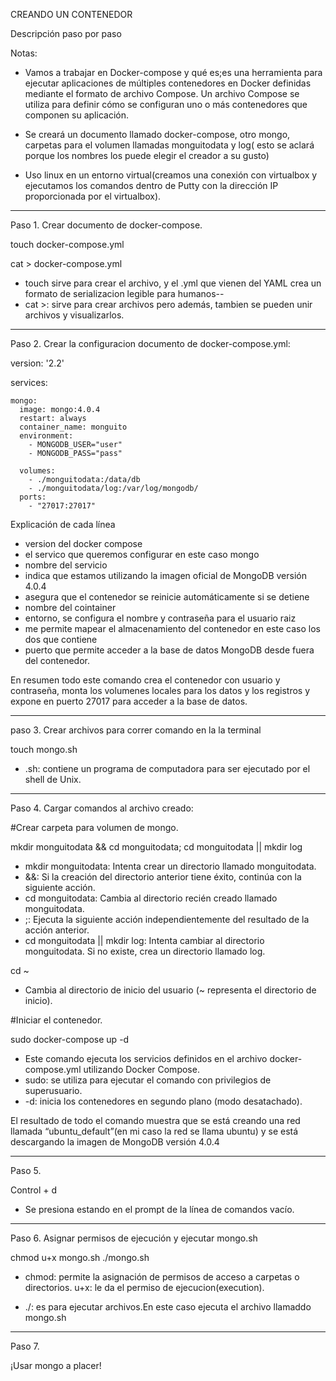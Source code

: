 CREANDO UN CONTENEDOR

Descripción paso por paso

Notas:
  - Vamos a trabajar en Docker-compose y qué es;es una herramienta para ejecutar aplicaciones de múltiples contenedores en Docker definidas mediante el formato de archivo Compose. Un archivo Compose se utiliza para definir cómo se configuran uno o más contenedores que componen su aplicación.

- Se creará un documento llamado docker-compose, otro mongo, carpetas para el volumen llamadas monguitodata y log( esto se aclará porque los nombres los puede elegir el creador a su gusto)

- Uso linux en un entorno virtual(creamos una conexión con virtualbox y ejecutamos los comandos dentro de Putty con la dirección IP proporcionada por el virtualbox).

-----------------------------------------------------------------------------------------------------------------------------------------
Paso 1. Crear documento de docker-compose.

touch docker-compose.yml

cat > docker-compose.yml 

- touch sirve para crear el archivo, y el .yml que vienen del YAML crea un formato de serializacion legible para humanos--
- cat >: sirve para crear archivos pero además, tambien se pueden unir archivos y visualizarlos.
  
-----------------------------------------------------------------------------------------------------------------------------------------
Paso 2. Crear la configuracion documento de docker-compose.yml:

  version: '2.2'
  
  services:
  
    mongo:
      image: mongo:4.0.4
      restart: always
      container_name: monguito
      environment:
        - MONGODB_USER="user"
        - MONGODB_PASS="pass"	
        
      volumes:
        - ./monguitodata:/data/db
        - ./monguitodata/log:/var/log/mongodb/
      ports:
        - "27017:27017"     
      
   Explicación de cada línea   
- version del docker compose
- el servico que queremos configurar en este caso mongo
- nombre del servicio
- indica que estamos utilizando la imagen oficial de MongoDB versión 4.0.4
- asegura que el contenedor se reinicie automáticamente si se detiene
- nombre del cointainer
- entorno, se configura el nombre y contraseña para el usuario raiz
- me permite mapear el almacenamiento del contenedor en este caso los dos que contiene
- puerto que permite acceder a la base de datos MongoDB desde fuera del contenedor.
  
En resumen todo este comando crea el contenedor con usuario y contraseña, monta los volumenes locales para los datos y los registros y expone en puerto 27017 para acceder a la base de datos.

----------------------------------------------------------------------------------------------------------------------
paso 3. Crear archivos para correr comando en la la terminal

touch mongo.sh 

- .sh: contiene un programa de computadora para ser ejecutado por el shell de Unix.

----------------------------------------------------------------------------------------------------------------------
Paso 4. Cargar comandos al archivo creado:

#Crear carpeta para volumen de mongo.

mkdir monguitodata && cd monguitodata; cd monguitodata || mkdir log

- mkdir monguitodata: Intenta crear un directorio llamado monguitodata.
- &&: Si la creación del directorio anterior tiene éxito, continúa con la siguiente acción.
- cd monguitodata: Cambia al directorio recién creado llamado monguitodata.
- ;:  Ejecuta la siguiente acción independientemente del resultado de la acción anterior.
- cd monguitodata || mkdir log: Intenta cambiar al directorio monguitodata. Si no existe, crea un directorio llamado log.

cd ~

- Cambia al directorio de inicio del usuario (~ representa el directorio de inicio).

#Iniciar el contenedor.

sudo docker-compose up -d

- Este comando ejecuta los servicios definidos en el archivo docker-compose.yml utilizando Docker Compose.
- sudo: se utiliza para ejecutar el comando con privilegios de superusuario.
- -d: inicia los contenedores en segundo plano (modo desatachado).

El resultado de todo el comando muestra que se está creando una red llamada “ubuntu_default”(en mi caso la red se llama ubuntu) y se está descargando la imagen de MongoDB versión 4.0.4

---------------------------------------------------------------------------------------------------------------------------------------
Paso 5.

Control + d

- Se presiona estando en el prompt de la línea de comandos vacío.

--------------------------------------------------------------------------------------------------------------------------------------
Paso 6. Asignar permisos de ejecución y ejecutar mongo.sh

chmod u+x mongo.sh
./mongo.sh

- chmod: permite la asignación de permisos de acceso a carpetas o directorios​.
u+x: le da el permiso de ejecucion(execution).

- ./: es para ejecutar archivos.En este caso ejecuta el archivo llamaddo mongo.sh
_______
Paso 7. 

¡Usar mongo a placer!
